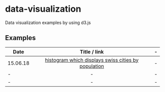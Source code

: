 # data-visualization
Data visualization examples by using d3.js

## Examples

| Date        | Title / link           | -  |
| ------------- |:-------------:| -----:|
|  15.06.18    | [histogram which displays swiss cities by population](https://julia-dizhak.github.io/data-visualization/example-swiss-city-population/) | - |
| -      | -      |   - |
| - | -      |    - |



